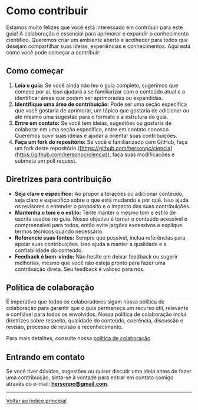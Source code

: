 # Como contribuir

Estamos muito felizes que você está interessado em contribuir para este guia! A colaboração é essencial para aprimorar e expandir o conhecimento científico. Queremos criar um ambiente aberto e acolhedor para todos que desejam compartilhar suas ideias, experiências e conhecimentos. Aqui está como você pode começar a contribuir:

## Como começar

1. **Leia o guia:** Se você ainda não leu o guia completo, sugerimos que comece por aí. Isso ajudará a se familiarizar com o conteúdo atual e a identificar áreas que podem ser aprimoradas ou expandidas.
2. **Identifique uma área de contribuição:** Pode ser uma seção específica que você gostaria de aprimorar, um tópico que gostaria de adicionar ou até mesmo uma sugestão para o formato e a estrutura do guia.
3. **Entre em contato:** Se você tem ideias, sugestões ou gostaria de colaborar em uma seção específica, entre em contato conosco. Queremos ouvir suas ideias e ajudar a orientar suas contribuições.
4. **Faça um fork do repositório:** Se você é familiarizado com GitHub, faça um fork deste repositório ([https://github.com/hersonpc/ciencia](https://github.com/hersonpc/ciencia)), faça suas modificações e submeta um pull request.

## Diretrizes para contribuição

- **Seja claro e específico:** Ao propor alterações ou adicionar conteúdo, seja claro e específico sobre o que está mudando e por quê. Isso ajuda os revisores a entender o propósito e o impacto das suas contribuições.
- **Mantenha o tom e o estilo:** Tente manter o mesmo tom e estilo de escrita usados no guia. Nosso objetivo é tornar o conteúdo acessível e compreensível para todos, então evite jargões excessivos e explique termos técnicos quando necessário.
- **Referencie suas fontes:** Sempre que possível, inclua referências para apoiar suas contribuições. Isso ajuda a manter a qualidade e a confiabilidade do conteúdo.
- **Feedback é bem-vindo:** Não hesite em deixar feedback ou sugerir melhorias, mesmo que você não esteja pronto para fazer uma contribuição direta. Seu feedback é valioso para nós.

## Política de colaboração

É imperativo que todos os colaboradores sigam nossa política de colaboração para garantir que o guia permaneça um recurso útil, relevante e confiável para todos os envolvidos. Nossa política de colaboração inclui diretrizes sobre respeito, qualidade do conteúdo, coerência, discussão e revisão, processo de revisão e reconhecimento.

Para mais detalhes, consulte nossa [política de colaboração](./contribuir-politica.md).

## Entrando em contato

Se você tiver dúvidas, sugestões ou quiser discutir uma ideia antes de fazer uma contribuição, sinta-se à vontade para entrar em contato comigo através do e-mail: **hersonpc@gmail.com**.

---

[Voltar ao índice principal](./index.md)